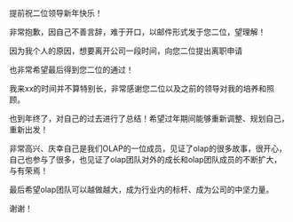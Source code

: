 





提前祝二位领导新年快乐！



非常抱歉，因自己不善言辞，难于开口，以邮件形式发于您二位，望理解！



因为我个人的原因，想要离开公司一段时间，向您二位提出离职申请

也非常希望最后得到您二位的通过！



我来xx的时间并不算特别长，非常感谢您二位以及之前的领导对我的培养和照顾。

也到年终了，对自己的过去进行了总结！希望过年期间能够重新调整、规划自己，重新出发！



非常高兴、庆幸自己是我们OLAP的一位成员，见证了olap的很多故事，很开心，自己也参与了很多，也见证了olap团队对外的成长和olap团队成员的不断扩大，与有荣焉！



最后希望olap团队可以越做越大，成为行业内的标杆、成为公司的中坚力量。



谢谢！























